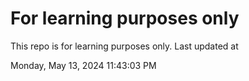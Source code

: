 # For learning purposes only
This repo is for learning purposes only.
Last updated at

Monday, May 13, 2024 11:43:03 PM

